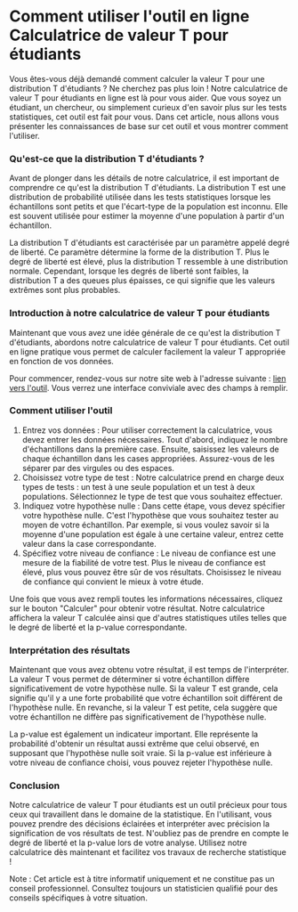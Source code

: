 Comment utiliser l'outil en ligne Calculatrice de valeur T pour étudiants
=========================================================================

Vous êtes-vous déjà demandé comment calculer la valeur T pour une distribution T d'étudiants ? Ne cherchez pas plus loin ! Notre calculatrice de valeur T pour étudiants en ligne est là pour vous aider. Que vous soyez un étudiant, un chercheur, ou simplement curieux d'en savoir plus sur les tests statistiques, cet outil est fait pour vous. Dans cet article, nous allons vous présenter les connaissances de base sur cet outil et vous montrer comment l'utiliser.

### Qu'est-ce que la distribution T d'étudiants ?

Avant de plonger dans les détails de notre calculatrice, il est important de comprendre ce qu'est la distribution T d'étudiants. La distribution T est une distribution de probabilité utilisée dans les tests statistiques lorsque les échantillons sont petits et que l'écart-type de la population est inconnu. Elle est souvent utilisée pour estimer la moyenne d'une population à partir d'un échantillon.

La distribution T d'étudiants est caractérisée par un paramètre appelé degré de liberté. Ce paramètre détermine la forme de la distribution T. Plus le degré de liberté est élevé, plus la distribution T ressemble à une distribution normale. Cependant, lorsque les degrés de liberté sont faibles, la distribution T a des queues plus épaisses, ce qui signifie que les valeurs extrêmes sont plus probables.

### Introduction à notre calculatrice de valeur T pour étudiants

Maintenant que vous avez une idée générale de ce qu'est la distribution T d'étudiants, abordons notre calculatrice de valeur T pour étudiants. Cet outil en ligne pratique vous permet de calculer facilement la valeur T appropriée en fonction de vos données.

Pour commencer, rendez-vous sur notre site web à l'adresse suivante : [lien vers l'outil](https://www.onlinecalculatorsfree.com/fr/math/student-t-value-calculator.html). Vous verrez une interface conviviale avec des champs à remplir.

### Comment utiliser l'outil

1. Entrez vos données : Pour utiliser correctement la calculatrice, vous devez entrer les données nécessaires. Tout d'abord, indiquez le nombre d'échantillons dans la première case. Ensuite, saisissez les valeurs de chaque échantillon dans les cases appropriées. Assurez-vous de les séparer par des virgules ou des espaces.
2. Choisissez votre type de test : Notre calculatrice prend en charge deux types de tests : un test à une seule population et un test à deux populations. Sélectionnez le type de test que vous souhaitez effectuer.
3. Indiquez votre hypothèse nulle : Dans cette étape, vous devez spécifier votre hypothèse nulle. C'est l'hypothèse que vous souhaitez tester au moyen de votre échantillon. Par exemple, si vous voulez savoir si la moyenne d'une population est égale à une certaine valeur, entrez cette valeur dans la case correspondante.
4. Spécifiez votre niveau de confiance : Le niveau de confiance est une mesure de la fiabilité de votre test. Plus le niveau de confiance est élevé, plus vous pouvez être sûr de vos résultats. Choisissez le niveau de confiance qui convient le mieux à votre étude.

Une fois que vous avez rempli toutes les informations nécessaires, cliquez sur le bouton "Calculer" pour obtenir votre résultat. Notre calculatrice affichera la valeur T calculée ainsi que d'autres statistiques utiles telles que le degré de liberté et la p-value correspondante.

### Interprétation des résultats

Maintenant que vous avez obtenu votre résultat, il est temps de l'interpréter. La valeur T vous permet de déterminer si votre échantillon diffère significativement de votre hypothèse nulle. Si la valeur T est grande, cela signifie qu'il y a une forte probabilité que votre échantillon soit différent de l'hypothèse nulle. En revanche, si la valeur T est petite, cela suggère que votre échantillon ne diffère pas significativement de l'hypothèse nulle.

La p-value est également un indicateur important. Elle représente la probabilité d'obtenir un résultat aussi extrême que celui observé, en supposant que l'hypothèse nulle soit vraie. Si la p-value est inférieure à votre niveau de confiance choisi, vous pouvez rejeter l'hypothèse nulle.

### Conclusion

Notre calculatrice de valeur T pour étudiants est un outil précieux pour tous ceux qui travaillent dans le domaine de la statistique. En l'utilisant, vous pouvez prendre des décisions éclairées et interpréter avec précision la signification de vos résultats de test. N'oubliez pas de prendre en compte le degré de liberté et la p-value lors de votre analyse. Utilisez notre calculatrice dès maintenant et facilitez vos travaux de recherche statistique !

Note : Cet article est à titre informatif uniquement et ne constitue pas un conseil professionnel. Consultez toujours un statisticien qualifié pour des conseils spécifiques à votre situation.